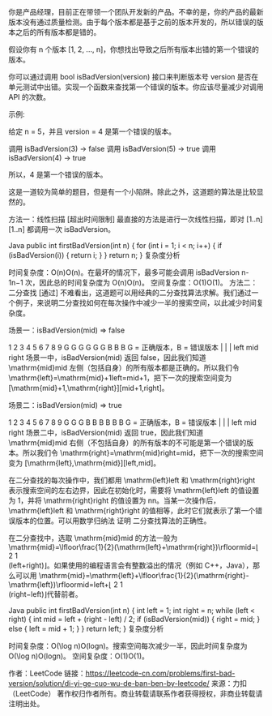 你是产品经理，目前正在带领一个团队开发新的产品。不幸的是，你的产品的最新版本没有通过质量检测。由于每个版本都是基于之前的版本开发的，所以错误的版本之后的所有版本都是错的。

假设你有 n 个版本 [1, 2, ..., n]，你想找出导致之后所有版本出错的第一个错误的版本。

你可以通过调用 bool isBadVersion(version) 接口来判断版本号 version 是否在单元测试中出错。实现一个函数来查找第一个错误的版本。你应该尽量减少对调用 API 的次数。

示例:

给定 n = 5，并且 version = 4 是第一个错误的版本。

调用 isBadVersion(3) -> false
调用 isBadVersion(5) -> true
调用 isBadVersion(4) -> true

所以，4 是第一个错误的版本。 


这是一道较为简单的题目，但是有一个小陷阱。除此之外，这道题的算法是比较显然的。

方法一：线性扫描 [超出时间限制]
最直接的方法是进行一次线性扫描，即对 [1..n][1..n] 都调用一次 isBadVersion。

Java
public int firstBadVersion(int n) {
    for (int i = 1; i < n; i++) {
        if (isBadVersion(i)) {
            return i;
        }
    }
    return n;
}
复杂度分析

时间复杂度：O(n)O(n)。在最坏的情况下，最多可能会调用 isBadVersion n-1n−1 次，因此总的时间复杂度为 O(n)O(n)。
空间复杂度：O(1)O(1)。
方法二：二分查找 [通过]
不难看出，这道题可以用经典的二分查找算法求解。我们通过一个例子，来说明二分查找如何在每次操作中减少一半的搜索空间，以此减少时间复杂度。

场景一：isBadVersion(mid) => false

 1 2 3 4 5 6 7 8 9
 G G G G G G B B B       G = 正确版本，B = 错误版本
 |       |       |
left    mid    right
场景一中，isBadVersion(mid) 返回 false，因此我们知道 \mathrm{mid}mid 左侧（包括自身）的所有版本都是正确的。所以我们令 \mathrm{left}=\mathrm{mid}+1left=mid+1，把下一次的搜索空间变为 [\mathrm{mid}+1,\mathrm{right}][mid+1,right]。

场景二：isBadVersion(mid) => true

 1 2 3 4 5 6 7 8 9
 G G G B B B B B B       G = 正确版本，B = 错误版本
 |       |       |
left    mid    right
场景二中，isBadVersion(mid) 返回 true，因此我们知道 \mathrm{mid}mid 右侧（不包括自身）的所有版本的不可能是第一个错误的版本。所以我们令 \mathrm{right}=\mathrm{mid}right=mid，把下一次的搜索空间变为 [\mathrm{left},\mathrm{mid}][left,mid]。

在二分查找的每次操作中，我们都用 \mathrm{left}left 和 \mathrm{right}right 表示搜索空间的左右边界，因此在初始化时，需要将 \mathrm{left}left 的值设置为 1，并将 \mathrm{right}right 的值设置为 nn。当某一次操作后，\mathrm{left}left 和 \mathrm{right}right 的值相等，此时它们就表示了第一个错误版本的位置。可以用数学归纳法 证明 二分查找算法的正确性。

在二分查找中，选取 \mathrm{mid}mid 的方法一般为 \mathrm{mid}=\lfloor\frac{1}{2}(\mathrm{left}+\mathrm{right})\rfloormid=⌊ 
2
1
​	
 (left+right)⌋。如果使用的编程语言会有整数溢出的情况（例如 C++，Java），那么可以用 \mathrm{mid}=\mathrm{left}+\lfloor\frac{1}{2}(\mathrm{right}-\mathrm{left})\rfloormid=left+⌊ 
2
1
​	
 (right−left)⌋代替前者。

Java
public int firstBadVersion(int n) {
    int left = 1;
    int right = n;
    while (left < right) {
        int mid = left + (right - left) / 2;
        if (isBadVersion(mid)) {
            right = mid;
        } else {
            left = mid + 1;
        }
    }
    return left;
}
复杂度分析

时间复杂度：O(\log n)O(logn)。搜索空间每次减少一半，因此时间复杂度为 O(\log n)O(logn)。
空间复杂度：O(1)O(1)。

作者：LeetCode
链接：https://leetcode-cn.com/problems/first-bad-version/solution/di-yi-ge-cuo-wu-de-ban-ben-by-leetcode/
来源：力扣（LeetCode）
著作权归作者所有。商业转载请联系作者获得授权，非商业转载请注明出处。